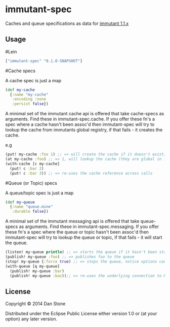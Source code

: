 # immutant-spec

Caches and queue specifications as data for [immutant 1.1.x](http://immutant.org/)

## Usage

#Lein

```clojure
["immutant-spec" "0.1.0-SNAPSHOT"]
```

#Cache specs

A cache spec is just a map

```clojure
(def my-cache
  {:name "my-cache"
   :encoding :none
   :persist false})
```

A minimal set of the immutant cache api is offered that take cache-specs as arguments.
Find these in immutant-spec.cache. If you offer these fn's a spec where a cache hasn't been assoc'd
then immutant-spec will try to lookup the cache from immutants global registry, if that fails - it creates the cache.

e.g

```clojure
(put! my-cache :foo 1) ;; => will create the cache if it doesn't exist, and add the value 1 @ :foo
(at my-cache :foo) ;; => 1, will lookup the cache (they are global in immutant) and retrieve the value @ :foo
(with-cache [c my-cache]
  (put! c :bar 2)
  (put! c :bar 3)) ;; => re-uses the cache reference across calls
```

#Queue (or Topic) specs

A queue/topic spec is just a map

```clojure
(def my-queue
  {:name "queue.mine"
   :durable false})
```

A minimal set of the immutant messaging api is offered that take queue-specs as arguments.
Find these in immutant-spec.messaging. If you offer these fn's a spec where the queue or topic hasn't been assoc'd
then immutant-spec will try to lookup the queue or topic, if that fails - it will start the queue.

```clojure
(listen! my-queue println) ;; => starts the queue if it hasn't been started and registers a listener.
(publish! my-queue :foo) ;; => publishes foo to the queue
(stop! my-queue {:force true) ;; => stops the queue, notice options can still be passed
(with-queue [q my-queue]
  (publish! my-queue :bar)
  (publish! my-queue :baz));; => re-uses the underlying connection to HornetQ
```


## License

Copyright © 2014 Dan Stone

Distributed under the Eclipse Public License either version 1.0 or (at
your option) any later version.
